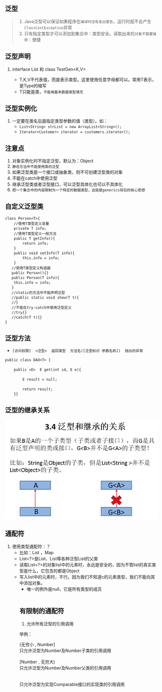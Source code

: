 ## 泛型
> 1. Java泛型可以保证如果程序在`编译时没有发出警告`，运行时就不会产生`ClassCastException`异常
> 2. 只有指定类型才可以添加到集合中：类型安全。读取出来的`对象不需要强转`：便捷

## 泛型声明
1. interface List<T> 和 class TestGen<K,V> 
    - T,K,V不代表值，而是表示类型。这里使用任意字母都可以。常用T表示，是Type的缩写
    - T只能是类，`不能用基本数据类型填充`
  
## 泛型实例化
1. 一定要在类名后面指定类型参数的值（类型）。如：
    - `List<String> strList = new ArrayList<String>();`
    - `Iterator<Customer> iterator = customers.iterator();`
  
## 注意点
1. 对象实例化时不指定泛型，默认为：Object
2. `静态方法中不能使用类的泛型`
3. 如果泛型类是一个接口或抽象类，则不可创建泛型类的对象
4. 不能在catch中使用泛型
5. 继承泛型类或者泛型接口，可以泛型具体化也可以不具体化
6. `把一个集合中的内容限制为一个特定的数据类型，这就是generics背后的核心思想`

## 自定义泛型类
```
class Person<T>{
	//使用T类型定义变量
	private T info;
	//使用T类型定义一般方法
	public T getInfo(){
		return info;
	}
	public void setInfo(T info){
		this.info = info;
	}
   //使用T类型定义构造器
   public Person(){}
   public Person(T info){
   	this.info = info;
   }
   //static的方法中不能声明泛型
   //public static void show(T t){
   //}
   //不能在try-catch中使用泛型定义
   //try{}
   //catch(T t){}		
}

```

## 泛型方法
- `[访问权限]  <泛型>  返回类型  方法名([泛型标识 参数名称])  抛出的异常`
```
public class DAO<T> {
	
	public <E>  E get(int id, E e){
		
		E result = null;
		
		return result;
	}}

```

## 泛型的继承关系
![](../pic/java/3.14_generic_extend.png)<br>

## 通配符
1. 使用类型通配符：？
    - 比如：List<?>   ，Map<?,?>
    - List<?>是List<String>、List<Object>等各种泛型List的父类
1. 读取List<?>的对象list中的元素时，永远是安全的，因为不管list的真实类型是什么，它包含的都是Object
2. 写入list中的元素时，不行。因为我们不知道c的元素类型，我们不能向其中添加对象。
    - 唯一的例外是null，它是所有类型的成员
<br>



## 有限制的通配符
1. <?> 允许所有泛型的引用调用
举例：<br>
<? extends Number>     (无穷小 , Number]<br>
只允许泛型为Number及Number子类的引用调用<br>
<br>
<? super Number>      [Number , 无穷大)<br>
只允许泛型为Number及Number父类的引用调用<br>
<br>
<? extends Comparable><br>
只允许泛型为实现Comparable接口的实现类的引用调用<br>
